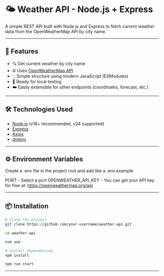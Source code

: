 # 🌤️ Weather API - Node.js + Express

A simple REST API built with Node.js and Express to fetch current weather data from the OpenWeatherMap API by city name.


----------------------------------------------------------------------------


## 🚀 Features

- 🔍 Get current weather by city name
- 🌐 Uses [OpenWeatherMap API](https://openweathermap.org/api)
- 💡 Simple structure using modern JavaScript (ESModules)
- 🧪 Ready for local testing
- ☁️ Easily extensible for other endpoints (coordinates, forecast, etc.)


----------------------------------------------------------------------------


## 🛠️ Technologies Used

- [Node.js](https://nodejs.org/en/) (v18+ recommended, v24 supported)
- [Express](https://expressjs.com/)
- [Axios](https://axios-http.com/)
- [dotenv](https://www.npmjs.com/package/dotenv)


----------------------------------------------------------------------------


## ⚙️ Environment Variables

Create a .env file in the project root and add like a .env.example

PORT - Select a port
OPENWEATHER_API_KEY - You can get your API key for free at: https://openweathermap.org/api


----------------------------------------------------------------------------


## 📦 Installation

```bash
# Clone the project
git clone https://github.com/your-username/weather-api.git

cd weather-api

nvm use

# Install dependencies
npm install

npm run start
```

----------------------------------------------------------------------------